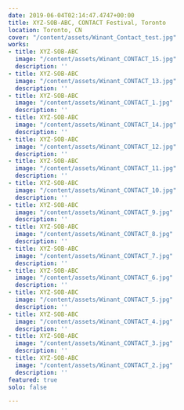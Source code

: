 ```yaml
---
date: 2019-06-04T02:14:47.4747+00:00
title: XYZ-SOB-ABC, CONTACT Festival, Toronto
location: Toronto, CN
cover: "/content/assets/Winant_Contact_test.jpg"
works:
- title: XYZ-SOB-ABC
  image: "/content/assets/Winant_CONTACT_15.jpg"
  description: ''
- title: XYZ-SOB-ABC
  image: "/content/assets/Winant_CONTACT_13.jpg"
  description: ''
- title: XYZ-SOB-ABC
  image: "/content/assets/Winant_CONTACT_1.jpg"
  description: ''
- title: XYZ-SOB-ABC
  image: "/content/assets/Winant_CONTACT_14.jpg"
  description: ''
- title: XYZ-SOB-ABC
  image: "/content/assets/Winant_CONTACT_12.jpg"
  description: ''
- title: XYZ-SOB-ABC
  image: "/content/assets/Winant_CONTACT_11.jpg"
  description: ''
- title: XYZ-SOB-ABC
  image: "/content/assets/Winant_CONTACT_10.jpg"
  description: ''
- title: XYZ-SOB-ABC
  image: "/content/assets/Winant_CONTACT_9.jpg"
  description: ''
- title: XYZ-SOB-ABC
  image: "/content/assets/Winant_CONTACT_8.jpg"
  description: ''
- title: XYZ-SOB-ABC
  image: "/content/assets/Winant_CONTACT_7.jpg"
  description: ''
- title: XYZ-SOB-ABC
  image: "/content/assets/Winant_CONTACT_6.jpg"
  description: ''
- title: XYZ-SOB-ABC
  image: "/content/assets/Winant_CONTACT_5.jpg"
  description: ''
- title: XYZ-SOB-ABC
  image: "/content/assets/Winant_CONTACT_4.jpg"
  description: ''
- title: XYZ-SOB-ABC
  image: "/content/assets/Winant_CONTACT_3.jpg"
  description: ''
- title: XYZ-SOB-ABC
  image: "/content/assets/Winant_CONTACT_2.jpg"
  description: ''
featured: true
solo: false

---
```

